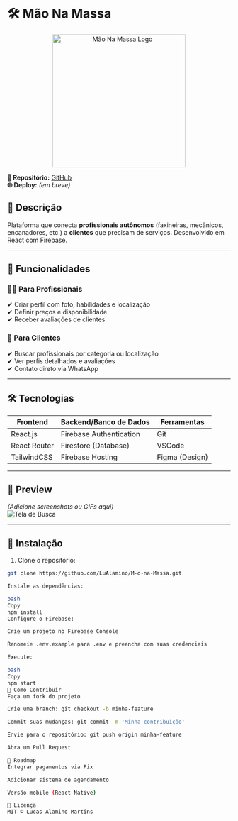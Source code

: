 # 🛠 Mão Na Massa

<p align="center">
  <img src="(link-para-um-logo-ou-banner.png)" alt="Mão Na Massa Logo" width="300">
</p>

**🔗 Repositório:** [GitHub](https://github.com/LuAlamino/M-o-na-Massa)  
**🌐 Deploy:** *(em breve)*  

## 📝 Descrição  
Plataforma que conecta **profissionais autônomos** (faxineiras, mecânicos, encanadores, etc.) a **clientes** que precisam de serviços. Desenvolvido em React com Firebase.

---

## 🚀 Funcionalidades  

### 👷‍♀️ Para Profissionais  
✔ Criar perfil com foto, habilidades e localização  
✔ Definir preços e disponibilidade  
✔ Receber avaliações de clientes  

### 🏡 Para Clientes  
✔ Buscar profissionais por categoria ou localização  
✔ Ver perfis detalhados e avaliações  
✔ Contato direto via WhatsApp  

---

## 🛠 Tecnologias  

| Frontend           | Backend/Banco de Dados | Ferramentas          |
|--------------------|------------------------|----------------------|
| React.js           | Firebase Authentication| Git                  |
| React Router       | Firestore (Database)   | VSCode               |
| TailwindCSS        | Firebase Hosting       | Figma (Design)       |

---

## 📸 Preview  

*(Adicione screenshots ou GIFs aqui)*  
![Tela de Busca](link-para-imagem.png)  

---

## 🔧 Instalação  

1. Clone o repositório:  
```bash
git clone https://github.com/LuAlamino/M-o-na-Massa.git

Instale as dependências:

bash
Copy
npm install
Configure o Firebase:

Crie um projeto no Firebase Console

Renomeie .env.example para .env e preencha com suas credenciais

Execute:

bash
Copy
npm start
🤝 Como Contribuir
Faça um fork do projeto

Crie uma branch: git checkout -b minha-feature

Commit suas mudanças: git commit -m 'Minha contribuição'

Envie para o repositório: git push origin minha-feature

Abra um Pull Request

📌 Roadmap
Integrar pagamentos via Pix

Adicionar sistema de agendamento

Versão mobile (React Native)

📜 Licença
MIT © Lucas Alamino Martins